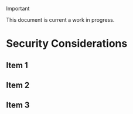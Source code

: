 > [!IMPORTANT]
> This document is current a work in progress.

# Security Considerations

## Item 1

## Item 2

## Item 3
